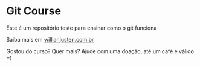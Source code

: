  # Git Course
 
 Este é um repositório teste para ensinar como o git funciona
 
 Saiba mais em [willianjusten.com.br](http://willianjusten.com.br)
 
 Gostou do curso? Quer mais? Ajude com uma doação, até um café é válido =)